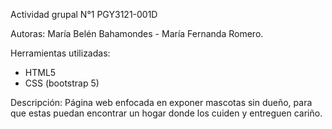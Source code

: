 Actividad grupal N°1 PGY3121-001D 

Autoras: María Belén Bahamondes - María Fernanda Romero.

Herramientas utilizadas:
- HTML5
- CSS (bootstrap 5)

Descripción:
Página web enfocada en exponer mascotas sin dueño, para que estas puedan encontrar un hogar donde los cuiden y entreguen cariño.